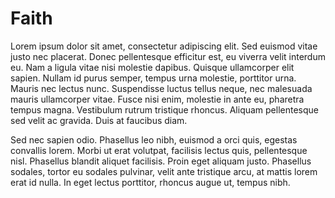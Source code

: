 # Faith

Lorem ipsum dolor sit amet, consectetur adipiscing elit. Sed euismod vitae justo nec placerat. Donec pellentesque efficitur est, eu viverra velit interdum eu. Nam a ligula vitae nisi molestie dapibus. Quisque ullamcorper elit sapien. Nullam id purus semper, tempus urna molestie, porttitor urna. Mauris nec lectus nunc. Suspendisse luctus tellus neque, nec malesuada mauris ullamcorper vitae. Fusce nisi enim, molestie in ante eu, pharetra tempus magna. Vestibulum rutrum tristique rhoncus. Aliquam pellentesque sed velit ac gravida. Duis at faucibus diam.

Sed nec sapien odio. Phasellus leo nibh, euismod a orci quis, egestas convallis lorem. Morbi ut erat volutpat, facilisis lectus quis, pellentesque nisl. Phasellus blandit aliquet facilisis. Proin eget aliquam justo. Phasellus sodales, tortor eu sodales pulvinar, velit ante tristique arcu, at mattis lorem erat id nulla. In eget lectus porttitor, rhoncus augue ut, tempus nibh.
